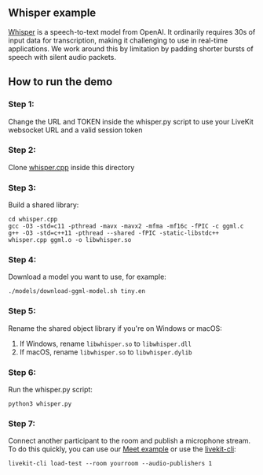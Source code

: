 ## Whisper example

[Whisper](https://github.com/openai/whisper) is a speech-to-text model from OpenAI. It ordinarily requires 30s of input data for transcription, making it challenging to use in real-time applications. We work around this by limitation by padding shorter bursts of speech with silent audio packets.

## How to run the demo

### Step 1:
Change the URL and TOKEN inside the whisper.py script to use your LiveKit websocket URL and a valid session token

### Step 2:
Clone [whisper.cpp](https://github.com/ggerganov/whisper.cpp) inside this directory

### Step 3:
Build a shared library:
```
cd whisper.cpp
gcc -O3 -std=c11 -pthread -mavx -mavx2 -mfma -mf16c -fPIC -c ggml.c
g++ -O3 -std=c++11 -pthread --shared -fPIC -static-libstdc++ whisper.cpp ggml.o -o libwhisper.so
```

### Step 4: 
Download a model you want to use, for example:
```
./models/download-ggml-model.sh tiny.en
```

### Step 5: 
Rename the shared object library if you're on Windows or macOS:
1. If Windows, rename `libwhisper.so` to `libwhisper.dll`
2. If macOS, rename `libwhisper.so` to `libwhisper.dylib`

### Step 6:
Run the whisper.py script:
```
python3 whisper.py
```

### Step 7:
Connect another participant to the room and publish a microphone stream. To do this quickly, you can use our [Meet example](https://meet.livekit.io/?tab=custom) or use the [livekit-cli](https://github.com/livekit/livekit-cli):
```
livekit-cli load-test --room yourroom --audio-publishers 1
```
